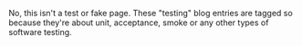 ---
---
No, this isn't a test or fake page. These "testing" blog entries are tagged so because they're about unit, acceptance, smoke or any other types of software testing.